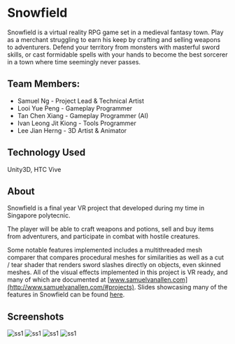 # Snowfield
Snowfield is a virtual reality RPG game set in a medieval fantasy town. Play as a merchant struggling to earn his keep by crafting and selling weapons to adventurers. Defend your territory from monsters with masterful sword skills, or cast formidable spells with your hands to become the best sorcerer in a town where time seemingly never passes.

## Team Members:
- Samuel Ng - Project Lead & Technical Artist
- Looi Yue Peng - Gameplay Programmer
- Tan Chen Xiang - Gameplay Programmer (AI)
- Ivan Leong Jit Kiong - Tools Programmer
- Lee Jian Herng - 3D Artist & Animator

## Technology Used
Unity3D, HTC Vive

## About
Snowfield is a final year VR project that developed during my time in Singapore polytecnic.

The player will be able to craft weapons and potions, sell and buy items from adventurers, and participate in combat with hostile creatures.

Some notable features implemented includes a multithreaded mesh comparer that compares procedural meshes for similarities as well as a cut / tear shader that renders sword slashes directly on objects, even skinned meshes. All of the visual effects implemented in this project is VR ready, and many of which are documented at [www.samuelvanallen.com](http://www.samuelvanallen.com/#projects). Slides showcasing many of the features in Snowfield can be found [here](https://docs.google.com/presentation/u/1/d/1H7wkwN-7Xc-Jsy4ArUziyipj_JzpkTXxKqoRKPyc4ZU/edit#slide=id.g1e276c89f8_0_244).

## Screenshots
![ss1](http://www.samuelvanallen.com/image/portfolio/fyp/0.PNG)
![ss1](http://www.samuelvanallen.com/image/portfolio/fyp/1.PNG)
![ss1](http://www.samuelvanallen.com/image/portfolio/fyp/3.PNG)
![ss1](http://www.samuelvanallen.com/image/portfolio/fyp/4.PNG)
